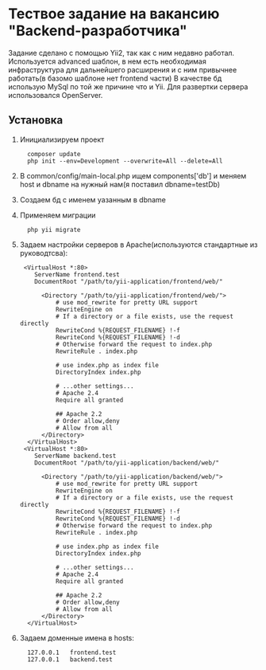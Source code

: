 # Тествое задание на вакансию "Backend-разработчика"

Задание сделано с помощью Yii2, так как с ним недавно работал.
Используется advanced шаблон, в нем есть необходимая инфраструктура для дальнейшего расширения и с ним привычнее работать(в базомо шаблоне нет frontend части)
В качестве бд использую MySql по той же причине что и Yii.
Для развертки сервера использовался OpenServer.
## Установка
1. Инициализируем проект 
      
         composer update
         php init --env=Development --overwrite=All --delete=All

2. В common/config/main-local.php ищем components['db'] и меняем host и dbname на нужный нам(я поставил dbname=testDb)
3. Создаем бд с именем уазанным в dbname
4. Применяем миграции

         php yii migrate

5. Задаем настройки серверов в Apache(используются стандартные из руководтсва):

        <VirtualHost *:80>
           ServerName frontend.test
           DocumentRoot "/path/to/yii-application/frontend/web/"
   
             <Directory "/path/to/yii-application/frontend/web/">
                 # use mod_rewrite for pretty URL support
                 RewriteEngine on
                 # If a directory or a file exists, use the request directly
                 RewriteCond %{REQUEST_FILENAME} !-f
                 RewriteCond %{REQUEST_FILENAME} !-d
                 # Otherwise forward the request to index.php
                 RewriteRule . index.php
   
                 # use index.php as index file
                 DirectoryIndex index.php
   
                 # ...other settings...
                 # Apache 2.4
                 Require all granted
               
                 ## Apache 2.2
                 # Order allow,deny
                 # Allow from all
             </Directory>
         </VirtualHost>
        <VirtualHost *:80>
           ServerName backend.test
           DocumentRoot "/path/to/yii-application/backend/web/"
   
             <Directory "/path/to/yii-application/backend/web/">
                 # use mod_rewrite for pretty URL support
                 RewriteEngine on
                 # If a directory or a file exists, use the request directly
                 RewriteCond %{REQUEST_FILENAME} !-f
                 RewriteCond %{REQUEST_FILENAME} !-d
                 # Otherwise forward the request to index.php
                 RewriteRule . index.php
   
                 # use index.php as index file
                 DirectoryIndex index.php
   
                 # ...other settings...
                 # Apache 2.4
                 Require all granted
               
                 ## Apache 2.2
                 # Order allow,deny
                 # Allow from all
             </Directory>
         </VirtualHost>
   
6. Задаем доменные имена в hosts:

         127.0.0.1   frontend.test
         127.0.0.1   backend.test


